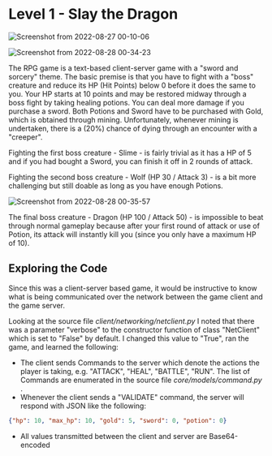 # Level 1 - Slay the Dragon

![Screenshot from 2022-08-27 00-10-06](https://user-images.githubusercontent.com/82754379/187013226-81ea2d70-dcbb-45e8-afbb-be6d3039315d.png)

![Screenshot from 2022-08-28 00-34-23](https://user-images.githubusercontent.com/82754379/187040042-df4617c2-3e28-4159-a4e4-e5cb5ba30f22.png)

The RPG game is a text-based client-server game with a "sword and sorcery" theme.
The basic premise is that you have to fight with a "boss" creature and reduce its HP (Hit Points) below 0 before it does the same to you.
Your HP starts at 10 points and may be restored midway through a boss fight by taking healing potions.
You can deal more damage if you purchase a sword.
Both Potions and Sword have to be purchased with Gold, which is obtained through mining.
Unfortunately, whenever mining is undertaken, there is a (20%) chance of dying through an encounter with a "creeper".

Fighting the first boss creature - Slime - is fairly trivial as it has a HP of 5 and if you had bought a Sword, you can finish it off in 2 rounds of attack.

Fighting the second boss creature - Wolf (HP 30 / Attack 3) - is a bit more challenging but still doable as long as you have enough Potions.

![Screenshot from 2022-08-28 00-35-57](https://user-images.githubusercontent.com/82754379/187040069-e3ff46bb-4841-497c-b81d-8c9cb67462ab.png)

The final boss creature - Dragon (HP 100 / Attack 50) - is impossible to beat through normal gameplay because after your first round of attack or use of Potion, its attack will instantly kill you (since you only have a maximum HP of 10).

## Exploring the Code

Since this was a client-server based game, it would be instructive to know what is being communicated over the network between the game client and the game server.

Looking at the source file _*client/networking/netclient.py*_ I noted that there was a parameter "verbose" to the constructor function of class "NetClient" which is set to "False" by default. I changed this value to "True", ran the game, and learned the following:

- The client sends Commands to the server which denote the actions the player is taking, e.g. "ATTACK", "HEAL", "BATTLE", "RUN". The list of Commands are enumerated in the source file _*core/models/command.py*_ .
- Whenever the client sends a "VALIDATE" command, the server will respond with JSON like the following:
```json
{"hp": 10, "max_hp": 10, "gold": 5, "sword": 0, "potion": 0}
```
- All values transmitted between the client and server are Base64-encoded

